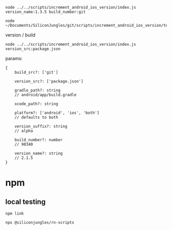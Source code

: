     node ../../scripts/increment_android_ios_version/index.js version_name:1.3.5 build_number:git
    
    node ~/Documents/SiliconJungles/git/scripts/increment_android_ios_version/test.js

version / build

    node ../../scripts/increment_android_ios_version/index.js version_src:package.json
    
params:
    
    {
        build_src?: ['git']
        
        version_src?: ['package.json']
        
        gradle_path?: string 
        // android/app/build.gradle
        
        xcode_path?: string
        
        platform?: ['android', 'ios', 'both'] 
        // defaults to both
        
        version_suffix?: string 
        // alpha
        
        build_number?: number 
        // 90340
        
        version_name?: string 
        // 2.1.5
    }


# npm

## local testing

    npm link
    
    npx @siliconjungles/rn-scripts
